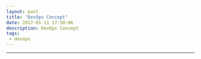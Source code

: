 ```yaml
---
layout: post
title: "DevOps Concept"
date: 2017-01-11 17:50:06
description: DevOps Concept
tags: 
 - devops
---
```


****

